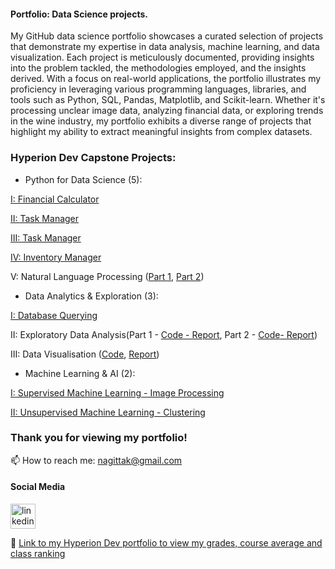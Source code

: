 #### Portfolio: Data Science projects.

My GitHub data science portfolio showcases a curated selection of projects that demonstrate my expertise in data analysis, machine learning, and data visualization. Each project is meticulously documented, providing insights into the problem tackled, the methodologies employed, and the insights derived. With a focus on real-world applications, the portfolio illustrates my proficiency in leveraging various programming languages, libraries, and tools such as Python, SQL, Pandas, Matplotlib, and Scikit-learn. Whether it's processing unclear image data, analyzing financial data, or exploring trends in the wine industry, my portfolio exhibits a diverse range of projects that highlight my ability to extract meaningful insights from complex datasets.  

### Hyperion Dev Capstone Projects:  

- Python for Data Science (5):

[I: Financial Calculator](https://github.com/nagittakk/data-science-portfolio/blob/main/Python%20for%20Data%20Science%20Projects/CP1_Finance_Calc.py)
       
[II: Task Manager](https://github.com/nagittakk/data-science-portfolio/blob/main/Python%20for%20Data%20Science%20Projects/CP2_Task_manager.py)
       
[III: Task Manager](https://github.com/nagittakk/data-science-portfolio/blob/main/Python%20for%20Data%20Science%20Projects/CP3_Task_manager_mod.py.py)
       
[IV: Inventory Manager](https://github.com/nagittakk/data-science-portfolio/blob/main/Python%20for%20Data%20Science%20Projects/CP4_inventory_manager.py)
       
V: Natural Language Processing ([Part 1](https://github.com/nagittakk/data-science-portfolio/blob/main/Python%20for%20Data%20Science%20Projects/CP5_NLP_1.pdf), [Part 2](https://github.com/nagittakk/data-science-portfolio/blob/main/Python%20for%20Data%20Science%20Projects/CP5_NLP_2.pdf))  

- Data Analytics & Exploration (3):

[I: Database Querying](https://github.com/nagittakk/data-science-portfolio/blob/main/Data%20Analytics%20%26%20Exploration/CP1_database_querying.py)
        
II: Exploratory Data Analysis(Part 1 - [Code ](https://github.com/nagittakk/data-science-portfolio/blob/main/Data%20Analytics%20%26%20Exploration/CP2_1_movies.ipynb)[- Report](https://github.com/nagittakk/data-science-portfolio/blob/main/Data%20Analytics%20%26%20Exploration/CP2_1_movies%20EDA%20Task%20Doc.pdf), Part 2 - [Code](https://github.com/nagittakk/data-science-portfolio/blob/main/Data%20Analytics%20%26%20Exploration/CP2_2_automobile.ipynb)[- Report](https://github.com/nagittakk/data-science-portfolio/blob/main/Data%20Analytics%20%26%20Exploration/CP2_2_automobile%20EDA%20Task%20Doc.pdf))

III: Data Visualisation ([Code](https://github.com/nagittakk/data-science-portfolio/blob/main/Data%20Analytics%20%26%20Exploration/CP3_wine.ipynb), [Report](https://github.com/nagittakk/data-science-portfolio/blob/main/Data%20Analytics%20%26%20Exploration/CP3_wine%20EDA%20Task%20Doc.pdf))  

- Machine Learning & AI (2):

[I: Supervised Machine Learning - Image Processing](https://github.com/nagittakk/data-science-portfolio/blob/main/Machine%20Learning%20%26%20AI/CP1_supervised_machine_learning.ipynb)
         
[II: Unsupervised Machine Learning - Clustering](https://github.com/nagittakk/data-science-portfolio/blob/main/Machine%20Learning%20%26%20AI/CP2_unsupervised_machine_learning.ipynb)  



### Thank you for viewing my portfolio!

📫 How to reach me: nagittak@gmail.com

#### Social Media

[<img src='https://cdn.jsdelivr.net/npm/simple-icons@3.0.1/icons/linkedin.svg' alt='linkedin' height='40'>](https://www.linkedin.com/in/www.linkedin.com/in/nagittakasiryekoikanyang/)  

🔗 [Link to my Hyperion Dev portfolio to view my grades, course average and class ranking](https://www.hyperiondev.com/portfolio/NK23110009394/)
